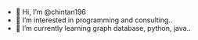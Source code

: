 - 👋 Hi, I’m @chintan196
- 👀 I’m interested in programming and consulting..
- 🌱 I’m currently learning graph database, python, java..

<!---
chintan196/chintan196 is a ✨ special ✨ repository because its `README.md` (this file) appears on your GitHub profile.
You can click the Preview link to take a look at your changes.
--->
